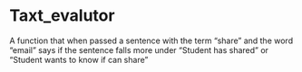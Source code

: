 # Taxt_evalutor
A function that when passed a sentence with the term “share” and the word “email” says if the sentence falls more under “Student has shared” or “Student wants to know if can share”
